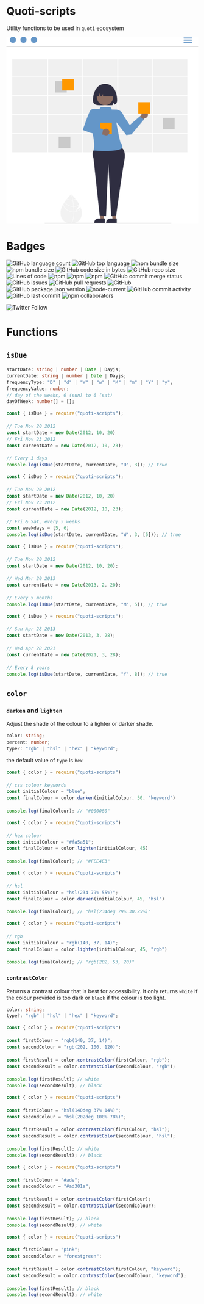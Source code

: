 # Quoti-scripts
Utility functions to be used in `quoti` ecosystem

![Quoti](https://github.com/Diorla/quoti-scripts/raw/main/schedule.svg)

# Badges
![GitHub language count](https://img.shields.io/github/languages/count/diorla/quoti-scripts)
![GitHub top language](https://img.shields.io/github/languages/top/diorla/quoti-scripts)
![npm bundle size](https://img.shields.io/bundlephobia/min/quoti-scripts)
![npm bundle size](https://img.shields.io/bundlephobia/minzip/quoti-scripts)
![GitHub code size in bytes](https://img.shields.io/github/languages/code-size/diorla/quoti-scripts)
![GitHub repo size](https://img.shields.io/github/repo-size/diorla/quoti-scripts)
![Lines of code](https://img.shields.io/tokei/lines/github/diorla/quoti-scripts)
![npm](https://img.shields.io/npm/dw/quoti-scripts)
![npm](https://img.shields.io/npm/dm/quoti-scripts)
![npm](https://img.shields.io/npm/dy/quoti-scripts)
![GitHub commit merge status](https://img.shields.io/github/commit-status/diorla/quoti-scripts/main/7346ec04986f62c83ae40a6c4b53bc4dea224b05)
![GitHub issues](https://img.shields.io/github/issues/diorla/quoti-scripts)
![GitHub pull requests](https://img.shields.io/github/issues-pr/diorla/quoti-scripts)
![GitHub](https://img.shields.io/github/license/diorla/quoti-scripts)
![GitHub package.json version](https://img.shields.io/github/package-json/v/diorla/quoti-scripts)
![node-current](https://img.shields.io/node/v/quoti-scripts)
![GitHub commit activity](https://img.shields.io/github/commit-activity/m/diorla/quoti-scripts)
![GitHub last commit](https://img.shields.io/github/last-commit/diorla/quoti-scripts)
![npm collaborators](https://img.shields.io/npm/collaborators/quoti-scripts)

![Twitter Follow](https://img.shields.io/twitter/follow/dihorla?style=social)
# Functions

## ```isDue```

```ts
startDate: string | number | Date | Dayjs;
currentDate: string | number | Date | Dayjs;
frequencyType: "D" | "d" | "W" | "w" | "M" | "m" | "Y" | "y";
frequencyValue: number;
// day of the weeks, 0 (sun) to 6 (sat)
dayOfWeek: number[] = [];
```

```ts
const { isDue } = require("quoti-scripts");

// Tue Nov 20 2012
const startDate = new Date(2012, 10, 20)
// Fri Nov 23 2012
const currentDate = new Date(2012, 10, 23);

// Every 3 days
console.log(isDue(startDate, currentDate, "D", 3)); // true
```

```ts
const { isDue } = require("quoti-scripts");

// Tue Nov 20 2012
const startDate = new Date(2012, 10, 20)
// Fri Nov 23 2012
const currentDate = new Date(2012, 10, 23);

// Fri & Sat, every 5 weeks
const weekdays = [5, 6]
console.log(isDue(startDate, currentDate, "W", 3, [5])); // true
```

```ts
const { isDue } = require("quoti-scripts");

// Tue Nov 20 2012
const startDate = new Date(2012, 10, 20);

// Wed Mar 20 2013
const currentDate = new Date(2013, 2, 20);

// Every 5 months
console.log(isDue(startDate, currentDate, "M", 5)); // true
```

```ts
const { isDue } = require("quoti-scripts");

// Sun Apr 28 2013
const startDate = new Date(2013, 3, 28);

// Wed Apr 28 2021
const currentDate = new Date(2021, 3, 28);

// Every 8 years
console.log(isDue(startDate, currentDate, "Y", 8)); // true
```

## ```color```

### ```darken``` and ```lighten```
Adjust the shade of the colour to a lighter or darker shade.
```ts
color: string;
percent: number;
type?: "rgb" | "hsl" | "hex" | "keyword";
```
the default value of `type` is `hex`

```ts
const { color } = require("quoti-scripts")

// css colour keywords
const initialColour = "blue";
const finalColour = color.darken(initialColour, 50, "keyword")

console.log(finalColour); // "#000080"
```

```ts
const { color } = require("quoti-scripts")

// hex colour
const initialColour = "#fa5a51";
const finalColour = color.lighten(initialColour, 45)

console.log(finalColour); // "#FEE4E3"
```

```ts
const { color } = require("quoti-scripts")

// hsl
const initialColour = "hsl(234 79% 55%)";
const finalColour = color.darken(initialColour, 45, "hsl")

console.log(finalColour); // "hsl(234deg 79% 30.25%)"
```

```ts
const { color } = require("quoti-scripts")

// rgb
const initialColour = "rgb(140, 37, 14)";
const finalColour = color.lighten(initialColour, 45, "rgb")

console.log(finalColour); // "rgb(202, 53, 20)"
```

### ```contrastColor```
Returns a contrast colour that is best for accessibility. It only returns `white` if the colour provided is too dark or `black` if the colour is too light.

```ts
color: string;
type?: "rgb" | "hsl" | "hex" | "keyword";
```

```ts
const { color } = require("quoti-scripts")

const firstColour = "rgb(140, 37, 14)";
const secondColour = "rgb(202, 100, 120)";

const firstResult = color.contrastColor(firstColour, "rgb");
const secondResult = color.contrastColor(secondColour, "rgb");

console.log(firstResult); // white
console.log(secondResult); // black
```

```ts
const { color } = require("quoti-scripts")

const firstColour = "hsl(140deg 37% 14%)";
const secondColour = "hsl(202deg 100% 78%)";

const firstResult = color.contrastColor(firstColour, "hsl");
const secondResult = color.contrastColor(secondColour, "hsl");

console.log(firstResult); // white
console.log(secondResult); // black
```

```ts
const { color } = require("quoti-scripts")

const firstColour = "#ade";
const secondColour = "#ad301a";

const firstResult = color.contrastColor(firstColour);
const secondResult = color.contrastColor(secondColour);

console.log(firstResult); // black
console.log(secondResult); // white
```

```ts
const { color } = require("quoti-scripts")

const firstColour = "pink";
const secondColour = "forestgreen";

const firstResult = color.contrastColor(firstColour, "keyword");
const secondResult = color.contrastColor(secondColour, "keyword");

console.log(firstResult); // black
console.log(secondResult); // white
```
